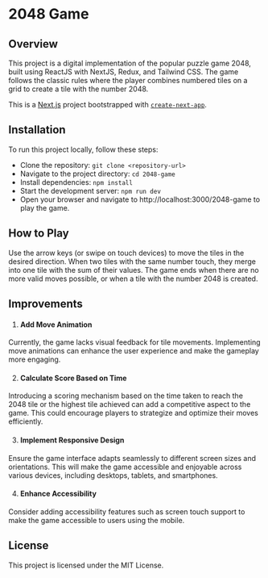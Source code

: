 # 2048 Game

## Overview
This project is a digital implementation of the popular puzzle game 2048, built using ReactJS with NextJS, Redux, and Tailwind CSS. The game follows the classic rules where the player combines numbered tiles on a grid to create a tile with the number 2048.

This is a [Next.js](https://nextjs.org/) project bootstrapped with [`create-next-app`](https://github.com/vercel/next.js/tree/canary/packages/create-next-app).

## Installation
To run this project locally, follow these steps:

- Clone the repository: ``` git clone <repository-url> ```
- Navigate to the project directory: ``` cd 2048-game ```
- Install dependencies: ```npm install ```
- Start the development server: ``` npm run dev ```
- Open your browser and navigate to http://localhost:3000/2048-game to play the game.

## How to Play
Use the arrow keys (or swipe on touch devices) to move the tiles in the desired direction.
When two tiles with the same number touch, they merge into one tile with the sum of their values.
The game ends when there are no more valid moves possible, or when a tile with the number 2048 is created.

## Improvements

1. #### Add Move Animation
Currently, the game lacks visual feedback for tile movements. Implementing move animations can enhance the user experience and make the gameplay more engaging.

2. #### Calculate Score Based on Time
Introducing a scoring mechanism based on the time taken to reach the 2048 tile or the highest tile achieved can add a competitive aspect to the game. This could encourage players to strategize and optimize their moves efficiently.

3. #### Implement Responsive Design
Ensure the game interface adapts seamlessly to different screen sizes and orientations. This will make the game accessible and enjoyable across various devices, including desktops, tablets, and smartphones.

4. #### Enhance Accessibility
Consider adding accessibility features such as screen touch support to make the game accessible to users using the mobile.

## License
This project is licensed under the MIT License.
